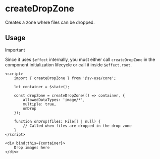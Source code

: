 # createDropZone

Creates a zone where files can be dropped.

## Usage

> [!IMPORTANT]
> Since it uses `$effect` internally, you must either call `createDropZone` in
> the component initialization lifecycle or call it inside `$effect.root`.

```svelte
<script>
	import { createDropZone } from '@sv-use/core';

	let container = $state();

	const dropZone = createDropZone(() => container, {
        allowedDataTypes: 'image/*',
        multiple: true,
        onDrop
    });
	
    function onDrop(files: File[] | null) {
        // Called when files are dropped in the drop zone
    }
</script>

<div bind:this={container}>
    Drop images here
</div>
```
